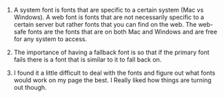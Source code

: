 1. A system font is fonts that are specific to a certain system (Mac vs Windows). A web font is fonts that are not necessarily specific to a certain server but rather fonts that you can find on the web. The web-safe fonts are the fonts that are on both Mac and Windows and are free for any system to access.

2. The importance of having a fallback font is so that if the primary font fails there is a font that is similar to it to fall back on.

3. I found it a little difficult to deal with the fonts and figure out what fonts would work on my page the best. I Really liked how things are turning out though. 
